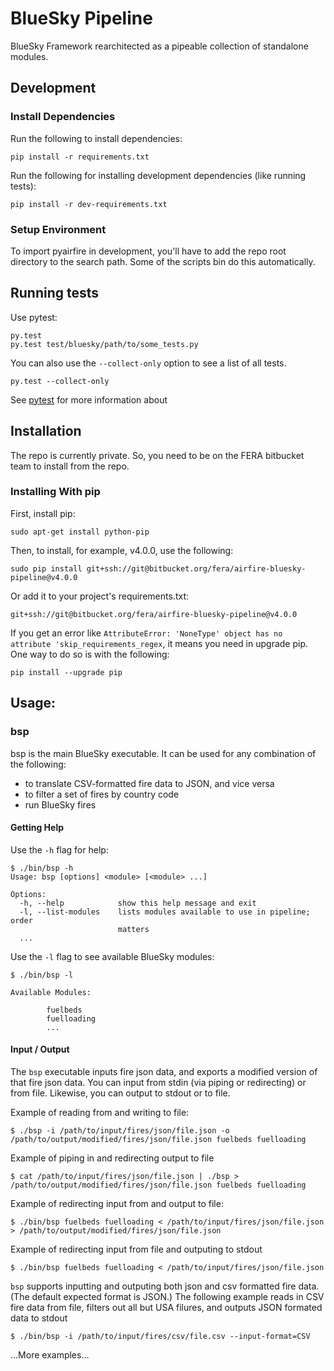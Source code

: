 # BlueSky Pipeline

BlueSky Framework rearchitected as a pipeable collection of standalone modules.

## Development

### Install Dependencies

Run the following to install dependencies:

    pip install -r requirements.txt

Run the following for installing development dependencies (like running tests):

    pip install -r dev-requirements.txt

### Setup Environment

To import pyairfire in development, you'll have to add the repo root directory
to the search path. Some of the scripts bin do this automatically.

## Running tests

Use pytest:

    py.test
    py.test test/bluesky/path/to/some_tests.py

You can also use the ```--collect-only``` option to see a list of all tests.

    py.test --collect-only

See [pytest](http://pytest.org/latest/getting-started.html#getstarted) for more information about

## Installation

The repo is currently private. So, you need to be on the FERA bitbucket team
to install from the repo.

### Installing With pip

First, install pip:

    sudo apt-get install python-pip

Then, to install, for example, v4.0.0, use the following:

    sudo pip install git+ssh://git@bitbucket.org/fera/airfire-bluesky-pipeline@v4.0.0

Or add it to your project's requirements.txt:

    git+ssh://git@bitbucket.org/fera/airfire-bluesky-pipeline@v4.0.0

If you get an error like    ```AttributeError: 'NoneType' object has no attribute 'skip_requirements_regex```, it means you need in upgrade pip.  One way to do so is with the following:

    pip install --upgrade pip

## Usage:

### bsp

bsp is the main BlueSky executable.  It can be used for any combination of
the following:

 - to translate CSV-formatted fire data to JSON, and vice versa
 - to filter a set of fires by country code
 - run BlueSky fires

#### Getting Help

Use the ```-h``` flag for help:

    $ ./bin/bsp -h
    Usage: bsp [options] <module> [<module> ...]

    Options:
      -h, --help            show this help message and exit
      -l, --list-modules    lists modules available to use in pipeline; order
                            matters
      ...

Use the ```-l``` flag to see available BlueSky modules:

    $ ./bin/bsp -l

    Available Modules:

            fuelbeds
            fuelloading
            ...

#### Input / Output

The ```bsp``` executable inputs fire json data, and exports a modified version
of that fire json data.  You can input from stdin (via piping or redirecting)
or from file.  Likewise, you can output to stdout or to file.

Example of reading from and writing to file:

    $ ./bsp -i /path/to/input/fires/json/file.json -o /path/to/output/modified/fires/json/file.json fuelbeds fuelloading

Example of piping in and redirecting output to file

    $ cat /path/to/input/fires/json/file.json | ./bsp > /path/to/output/modified/fires/json/file.json fuelbeds fuelloading

Example of redirecting input from and output to file:

    $ ./bin/bsp fuelbeds fuelloading < /path/to/input/fires/json/file.json > /path/to/output/modified/fires/json/file.json

Example of redirecting input from file and outputing to stdout

    $ ./bin/bsp fuelbeds fuelloading < /path/to/input/fires/json/file.json

```bsp``` supports inputting and outputing both json and csv formatted fire data.
(The default expected format is JSON.) The following example reads in CSV fire
data from file, filters out all but USA filures, and outputs JSON formated data
to stdout

    $ ./bin/bsp -i /path/to/input/fires/csv/file.csv --input-format=CSV

...More examples...
